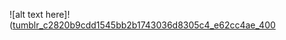 ![alt text here]!([tumblr_c2820b9cdd1545bb2b1743036d8305c4_e62cc4ae_400](https://github.com/user-attachments/assets/345f1328-4410-4aa1-b94e-2d968abb2880)
